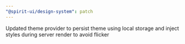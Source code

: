 ```yaml
---
"@spirit-ui/design-system": patch
---
```


Updated theme provider to persist theme using local storage and inject styles during server render to avoid flicker
